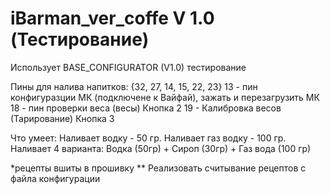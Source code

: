 # iBarman_ver_coffe V 1.0 (Тестирование)

Использует BASE_CONFIGURATOR (V1.0) тестирование

Пины для налива напитков: {32, 27, 14, 15, 22, 23}
13            - пин конфигуразции МК (подключене к Вайфай), зажать и перезагрузить МК
18            - пин проверки веса (весы) Кнопка 2
19            - Калибровка весов (Тарирование) Кнопка 3

Что умеет:
Наливает водку - 50 гр.
Наливает газ водку - 100 гр.
Наливает 4 варианта: Водка (50гр) + Сироп (30гр) + Газ вода (100 гр)

*рецепты вшиты в прошивку
** Реализовать считывание рецептов с файла конфигурации
